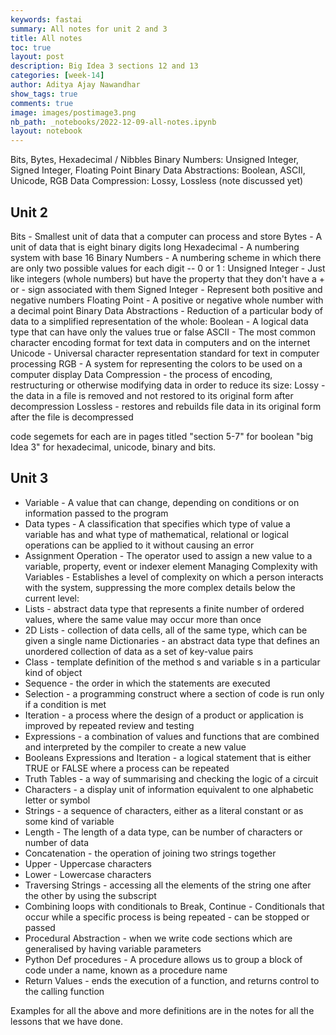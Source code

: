 ```yaml
---
keywords: fastai
summary: All notes for unit 2 and 3
title: All notes
toc: true
layout: post
description: Big Idea 3 sections 12 and 13
categories: [week-14]
author: Aditya Ajay Nawandhar
show_tags: true
comments: true
image: images/postimage3.png
nb_path: _notebooks/2022-12-09-all-notes.ipynb
layout: notebook
---
```


<!--
#################################################
### THIS FILE WAS AUTOGENERATED! DO NOT EDIT! ###
#################################################
# file to edit: _notebooks/2022-12-09-all-notes.ipynb
-->

<div class="container" id="notebook-container">
        
<div class="cell border-box-sizing text_cell rendered"><div class="inner_cell">
<div class="text_cell_render border-box-sizing rendered_html">
<p>Bits, Bytes, Hexadecimal / Nibbles
Binary Numbers: Unsigned Integer, Signed Integer, Floating Point
Binary Data Abstractions: Boolean, ASCII, Unicode, RGB
Data Compression: Lossy, Lossless (note discussed yet)</p>

</div>
</div>
</div>
<div class="cell border-box-sizing text_cell rendered"><div class="inner_cell">
<div class="text_cell_render border-box-sizing rendered_html">
<h2 id="Unit-2">Unit 2<a class="anchor-link" href="#Unit-2"> </a></h2><p>Bits - Smallest unit of data that a computer can process and store
Bytes - A unit of data that is eight binary digits long
Hexadecimal - A numbering system with base 16
Binary Numbers - A numbering scheme in which there are only two possible values for each digit -- 0 or 1 :
Unsigned Integer - Just like integers (whole numbers) but have the property that they don't have a + or - sign associated with them
Signed Integer - Represent both positive and negative numbers
Floating Point - A positive or negative whole number with a decimal point
Binary Data Abstractions - Reduction of a particular body of data to a simplified representation of the whole:
Boolean - A logical data type that can have only the values true or false
ASCII - The most common character encoding format for text data in computers and on the internet
Unicode - Universal character representation standard for text in computer processing
RGB - A system for representing the colors to be used on a computer display
Data Compression - the process of encoding, restructuring or otherwise modifying data in order to reduce its size:
Lossy - the data in a file is removed and not restored to its original form after decompression
Lossless - restores and rebuilds file data in its original form after the file is decompressed</p>

</div>
</div>
</div>
<div class="cell border-box-sizing text_cell rendered"><div class="inner_cell">
<div class="text_cell_render border-box-sizing rendered_html">
<p>code segemets for each are in pages titled "section 5-7" for boolean "big Idea 3" for hexadecimal, unicode, binary and bits.</p>

</div>
</div>
</div>
<div class="cell border-box-sizing text_cell rendered"><div class="inner_cell">
<div class="text_cell_render border-box-sizing rendered_html">
<h2 id="Unit-3">Unit 3<a class="anchor-link" href="#Unit-3"> </a></h2>
</div>
</div>
</div>
<div class="cell border-box-sizing text_cell rendered"><div class="inner_cell">
<div class="text_cell_render border-box-sizing rendered_html">
<ul>
<li>Variable - A value that can change, depending on conditions or on information passed to the program</li>
<li>Data types - A classification that specifies which type of value a variable has and what type of mathematical, relational or logical operations can be applied to it without causing an error</li>
<li>Assignment Operation - The operator used to assign a new value to a variable, property, event or indexer element
Managing Complexity with Variables - Establishes a level of complexity on which a person interacts with the system, suppressing the more complex details below the current level:</li>
<li>Lists - abstract data type that represents a finite number of ordered values, where the same value may occur more than once</li>
<li>2D Lists - collection of data cells, all of the same type, which can be given a single name
Dictionaries - an abstract data type that defines an unordered collection of data as a set of key-value pairs</li>
<li>Class - template definition of the method s and variable s in a particular kind of object</li>
<li>Sequence - the order in which the statements are executed</li>
<li>Selection - a programming construct where a section of code is run only if a condition is met</li>
<li>Iteration - a process where the design of a product or application is improved by repeated review and testing</li>
<li>Expressions - a combination of values and functions that are combined and interpreted by the compiler to create a new value</li>
<li>Booleans Expressions and Iteration - a logical statement that is either TRUE or FALSE where a process can be repeated</li>
<li>Truth Tables - a way of summarising and checking the logic of a circuit</li>
<li>Characters - a display unit of information equivalent to one alphabetic letter or symbol</li>
<li>Strings - a sequence of characters, either as a literal constant or as some kind of variable</li>
<li>Length - The length of a data type, can be number of characters or number of data</li>
<li>Concatenation - the operation of joining two strings together</li>
<li>Upper - Uppercase characters</li>
<li>Lower - Lowercase characters</li>
<li>Traversing Strings - accessing all the elements of the string one after the other by using the subscript</li>
<li>Combining loops with conditionals to Break, Continue - Conditionals that occur while a specific process is being repeated - can be stopped or passed</li>
<li>Procedural Abstraction - when we write code sections which are generalised by having variable parameters</li>
<li>Python Def procedures - A procedure allows us to group a block of code under a name, known as a procedure name</li>
<li>Return Values - ends the execution of a function, and returns control to the calling function</li>
</ul>

</div>
</div>
</div>
<div class="cell border-box-sizing text_cell rendered"><div class="inner_cell">
<div class="text_cell_render border-box-sizing rendered_html">
<p>Examples for all the above and more definitions are in the notes for all the lessons that we have done.</p>

</div>
</div>
</div>
</div>
 

